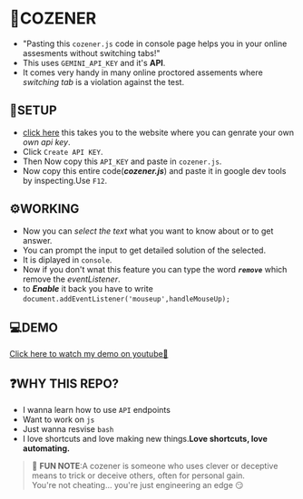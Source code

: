 # 🚀COZENER
- "Pasting this `cozener.js` code in console page helps you in your online assesments without switching tabs!"
- This uses `GEMINI_API_KEY` and it's **API**.
- It comes very handy in many online proctored assements where *switching tab* is a violation against the test.

## 🔧SETUP
- [click here](https://aistudio.google.com/app/apikey) this takes you to the website where you can genrate your own *own api key*.
- Click `Create API KEY`.
- Then Now copy this `API_KEY` and paste in `cozener.js`.
- Now copy this entire code(***cozener.js***) and paste it in google dev tools by inspecting.Use `F12`.

## ⚙️WORKING
- Now you can *select the text* what you want to know about or to get answer.
- You can prompt the input to get detailed solution of the selected.
- It is diplayed in `console`.
- Now if you don't wnat this feature you can type the word ***`remove`*** which remove the *eventListener*.
- to ***Enable*** it back you have to write `document.addEventListener('mouseup',handleMouseUp);`
## 💻DEMO
[Click here to watch my demo on youtube🎥](https://youtu.be/urAoDeO70QE)

## ❓WHY THIS REPO?
- I wanna learn how to use `API` endpoints
- Want to work on `js`
- Just wanna resvise `bash`
- I love shortcuts and love making new things.**Love shortcuts, love automating.**

>🤫  **FUN NOTE**:A cozener is someone who uses clever or deceptive means to trick or deceive others, often for personal gain.<br>
> You're not cheating... you're just engineering an edge 😏


  
